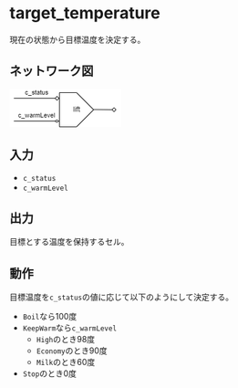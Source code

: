 # target_temperature

現在の状態から目標温度を決定する。

## ネットワーク図

![target_temperatureのネットワーク図](../images/target_temperature.png)

## 入力

- `c_status`
- `c_warmLevel`

## 出力

目標とする温度を保持するセル。

## 動作

目標温度を`c_status`の値に応じて以下のようにして決定する。

- `Boil`なら100度
- `KeepWarm`なら`c_warmLevel`
  - `High`のとき98度
  - `Economy`のとき90度
  - `Milk`のとき60度
- `Stop`のとき0度
